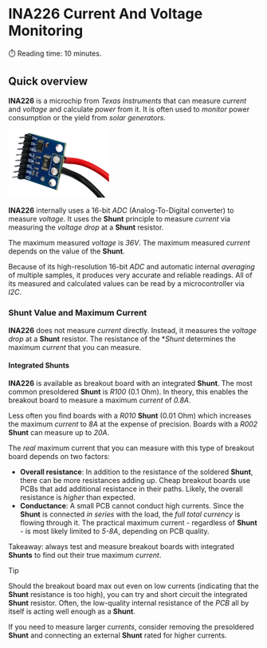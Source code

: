 # INA226 Current And Voltage Monitoring
:stopwatch: Reading time: 10 minutes.

## Quick overview
**INA226** is a microchip from *Texas Instruments* that can measure *current* and *voltage* and calculate *power* from it. It is often used to *monitor* power consumption or the yield from *solar generators*.

<img src="images/ina226_soldered.png" width="40%" height="40%" />

**INA226** internally uses a 16-bit *ADC* (Analog-To-Digital converter) to measure *voltage*. It uses the **Shunt** principle to measure *current* via measuring the *voltage drop* at a **Shunt** resistor.

The maximum measured *voltage* is *36V*. The maximum measured *current* depends on the value of the **Shunt**.

Because of its high-resolution 16-bit *ADC* and automatic internal *averaging* of multiple samples, it produces very accurate and reliable readings. All of its measured and calculated values can be read by a microcontroller via *I2C*.

### Shunt Value and Maximum Current

**INA226** does not measure *current* directly. Instead, it measures the *voltage drop* at a **Shunt** resistor. The resistance of the **Shunt* determines the maximum *current* that you can measure.

#### Integrated Shunts

**INA226** is available as breakout board with an integrated **Shunt**. The most common presoldered **Shunt** is *R100* (0.1 Ohm). In theory, this enables the breakout board to measure a maximum *current* of *0.8A*. 

Less often you find boards with a *R010* **Shunt** (0.01 Ohm) which increases the maximum *current* to *8A* at the expense of precision. Boards with a *R002* **Shunt** can measure up to *20A*.

The *real* maximum current that you can measure with this type of breakout board depends on two factors:

* **Overall resistance**: In addition to the resistance of the soldered **Shunt**, there can be more resistances adding up. Cheap breakout boards use PCBs that add additional resistance in their paths. Likely, the overall resistance is *higher* than expected.
* **Conductance**: A small PCB cannot conduct high currents. Since the **Shunt** is connected *in series* with the load, the *full total currency* is flowing through it. The practical maximum current - regardless of **Shunt** - is most likely limited to *5-8A*, depending on PCB quality.

Takeaway: always test and measure breakout boards with integrated **Shunts** to find out their true maximum *current*.

> [!TIP]
> Should the breakout board max out even on low currents (indicating that the **Shunt** resistance is too high), you can try and short circuit the integrated **Shunt** resistor. Often, the low-quality internal resistance of the *PCB* all by itself is acting well enough as a **Shunt**.
>
> If you need to measure larger *currents*, consider removing the presoldered **Shunt** and connecting an external **Shunt** rated for higher currents.





